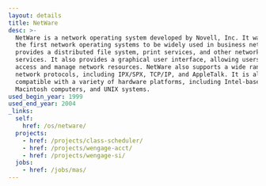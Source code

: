 ```yaml
---
layout: details
title: NetWare
desc: >-
  NetWare is a network operating system developed by Novell, Inc. It was one of
  the first network operating systems to be widely used in business networks. It
  provides a distributed file system, print services, and other network
  services. It also provides a graphical user interface, allowing users to
  access and manage network resources. NetWare also supports a wide range of
  network protocols, including IPX/SPX, TCP/IP, and AppleTalk. It is also
  compatible with a variety of hardware platforms, including Intel-based PCs,
  Macintosh computers, and UNIX systems.
used_begin_year: 1999
used_end_year: 2004
_links:
  self:
    href: /os/netware/
  projects:
    - href: /projects/class-scheduler/
    - href: /projects/wengage-acct/
    - href: /projects/wengage-si/
  jobs:
    - href: /jobs/mas/
---
```

